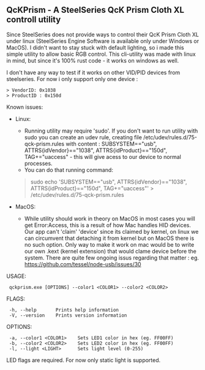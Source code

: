 ## QcKPrism - A SteelSeries QcK Prism Cloth XL controll utility

Since SteelSeries does not provide ways to control their QcK Prism Cloth XL under linux (SteelSeries Engine Software is available only under Windows or MacOS).
I didn't want to stay stuck with default lighting, so i made this simple utility to allow basic RGB control. 
This cli-utility was made with linux in mind, but since it's 100% rust code - it works on windows as well. 

I don't have any way to test if it works on other VID/PID devices from steelseries. For now i only support only one device :

    > VendorID: 0x1038
    > ProductID : 0x150d

Known issues:
* Linux:
    * Running utility may require 'sudo'. If you don't want to run utility with sudo you can create an udev rule, creating file /etc/udev/rules.d/75-qck-prism.rules with content : SUBSYSTEM=="usb", ATTRS{idVendor}=="1038", ATTRS{idProduct}=="150d", TAG+="uaccess" - this will give acess to our device to normal processes.
    * You can do that running command: 
    > sudo echo 'SUBSYSTEM=="usb", ATTRS{idVendor}=="1038", ATTRS{idProduct}=="150d", TAG+="uaccess"' > /etc/udev/rules.d/75-qck-prism.rules

* MacOS:
    * While utility should work in theory on MacOS in most cases you will get Error:Access, this is a result of how Mac handles HID devices. Our app can't 'claim' 
        'device' since its claimed by kernel, on linux we can circumvent that detaching it from kernel but on MacOS there is no such option. Only way to make it work on mac would be to write our own
        .kext (kernel extension) that would clame device before the system. There are quite few ongoing issus regarding that matter : eg. https://github.com/tessel/node-usb/issues/30
    

USAGE:

     qckprism.exe [OPTIONS] --color1 <COLOR1> --color2 <COLOR2>

FLAGS:

     -h, --help       Prints help information
     -V, --version    Prints version information

OPTIONS:

     -a, --color1 <COLOR1>    Sets LED1 color in hex (eg. FF00FF)
     -b, --color2 <COLOR2>    Sets LED2 color in hex (eg. FF00FF)
     -l, --light <LIGHT>      Sets light level (0-255)
  
 LED flags are required. For now only static light is supported.
